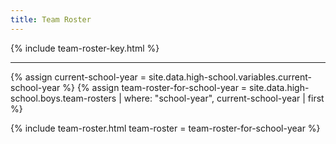 ```yaml
---
title: Team Roster
---
```


{% include team-roster-key.html %}

---

{% assign current-school-year = site.data.high-school.variables.current-school-year %}
{% assign team-roster-for-school-year = site.data.high-school.boys.team-rosters | where: "school-year", current-school-year | first %}

{% include team-roster.html
  team-roster = team-roster-for-school-year %}
